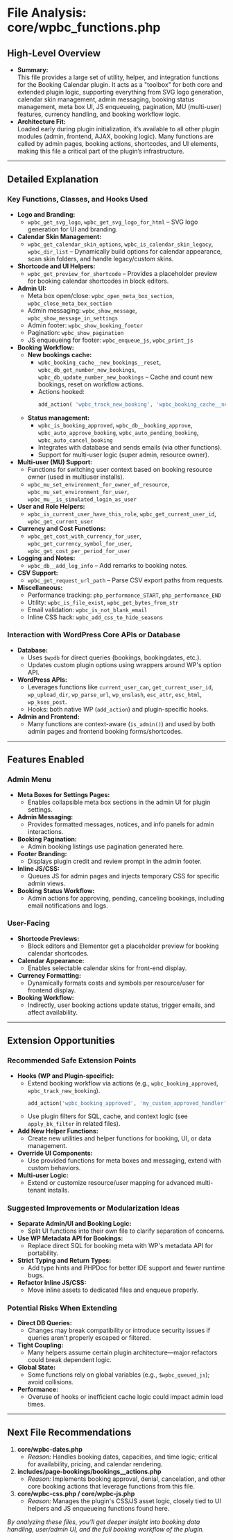 # File Analysis: core/wpbc_functions.php

## High-Level Overview

- **Summary:**  
  This file provides a large set of utility, helper, and integration functions for the Booking Calendar plugin. It acts as a "toolbox" for both core and extended plugin logic, supporting everything from SVG logo generation, calendar skin management, admin messaging, booking status management, meta box UI, JS enqueueing, pagination, MU (multi-user) features, currency handling, and booking workflow logic.
- **Architecture Fit:**  
  Loaded early during plugin initialization, it’s available to all other plugin modules (admin, frontend, AJAX, booking logic). Many functions are called by admin pages, booking actions, shortcodes, and UI elements, making this file a critical part of the plugin’s infrastructure.

---

## Detailed Explanation

### Key Functions, Classes, and Hooks Used

- **Logo and Branding:**
  - `wpbc_get_svg_logo`, `wpbc_get_svg_logo_for_html` – SVG logo generation for UI and branding.
- **Calendar Skin Management:**
  - `wpbc_get_calendar_skin_options`, `wpbc_is_calendar_skin_legacy`, `wpbc_dir_list` – Dynamically build options for calendar appearance, scan skin folders, and handle legacy/custom skins.
- **Shortcode and UI Helpers:**
  - `wpbc_get_preview_for_shortcode` – Provides a placeholder preview for booking calendar shortcodes in block editors.
- **Admin UI:**
  - Meta box open/close: `wpbc_open_meta_box_section`, `wpbc_close_meta_box_section`
  - Admin messaging: `wpbc_show_message`, `wpbc_show_message_in_settings`
  - Admin footer: `wpbc_show_booking_footer`
  - Pagination: `wpbc_show_pagination`
  - JS enqueueing for footer: `wpbc_enqueue_js`, `wpbc_print_js`
- **Booking Workflow:**
  - **New bookings cache:**  
    - `wpbc_booking_cache__new_bookings__reset`, `wpbc_db_get_number_new_bookings`, `wpbc_db_update_number_new_bookings` – Cache and count new bookings, reset on workflow actions.
    - Actions hooked:  
      ```php
      add_action( 'wpbc_track_new_booking', 'wpbc_booking_cache__new_bookings__reset' );
      ```
  - **Status management:**  
    - `wpbc_is_booking_approved`, `wpbc_db__booking_approve`, `wpbc_auto_approve_booking`, `wpbc_auto_pending_booking`, `wpbc_auto_cancel_booking`
    - Integrates with database and sends emails (via other functions).
    - Support for multi-user logic (super admin, resource owner).
- **Multi-user (MU) Support:**
  - Functions for switching user context based on booking resource owner (used in multiuser installs).
  - `wpbc_mu_set_environment_for_owner_of_resource`, `wpbc_mu_set_environment_for_user`, `wpbc_mu__is_simulated_login_as_user`
- **User and Role Helpers:**
  - `wpbc_is_current_user_have_this_role`, `wpbc_get_current_user_id`, `wpbc_get_current_user`
- **Currency and Cost Functions:**
  - `wpbc_get_cost_with_currency_for_user`, `wpbc_get_currency_symbol_for_user`, `wpbc_get_cost_per_period_for_user`
- **Logging and Notes:**
  - `wpbc_db__add_log_info` – Add remarks to booking notes.
- **CSV Support:**  
  - `wpbc_get_request_url_path` – Parse CSV export paths from requests.
- **Miscellaneous:**
  - Performance tracking: `php_performance_START`, `php_performance_END`
  - Utility: `wpbc_is_file_exist`, `wpbc_get_bytes_from_str`
  - Email validation: `wpbc_is_not_blank_email`
  - Inline CSS hack: `wpbc_add_css_to_hide_seasons`

### Interaction with WordPress Core APIs or Database

- **Database:**
  - Uses `$wpdb` for direct queries (bookings, bookingdates, etc.).
  - Updates custom plugin options using wrappers around WP's option API.
- **WordPress APIs:**
  - Leverages functions like `current_user_can`, `get_current_user_id`, `wp_upload_dir`, `wp_parse_url`, `wp_unslash`, `esc_attr`, `esc_html`, `wp_kses_post`.
  - Hooks: both native WP (`add_action`) and plugin-specific hooks.
- **Admin and Frontend:**
  - Many functions are context-aware (`is_admin()`) and used by both admin pages and frontend booking forms/shortcodes.

---

## Features Enabled

### Admin Menu

- **Meta Boxes for Settings Pages:**
  - Enables collapsible meta box sections in the admin UI for plugin settings.
- **Admin Messaging:**
  - Provides formatted messages, notices, and info panels for admin interactions.
- **Booking Pagination:**
  - Admin booking listings use pagination generated here.
- **Footer Branding:**
  - Displays plugin credit and review prompt in the admin footer.
- **Inline JS/CSS:**
  - Queues JS for admin pages and injects temporary CSS for specific admin views.
- **Booking Status Workflow:**
  - Admin actions for approving, pending, canceling bookings, including email notifications and logs.

### User-Facing

- **Shortcode Previews:**
  - Block editors and Elementor get a placeholder preview for booking calendar shortcodes.
- **Calendar Appearance:**
  - Enables selectable calendar skins for front-end display.
- **Currency Formatting:**
  - Dynamically formats costs and symbols per resource/user for frontend display.
- **Booking Workflow:**
  - Indirectly, user booking actions update status, trigger emails, and affect availability.

---

## Extension Opportunities

### Recommended Safe Extension Points

- **Hooks (WP and Plugin-specific):**
  - Extend booking workflow via actions (e.g., `wpbc_booking_approved`, `wpbc_track_new_booking`).
    ```php
    add_action('wpbc_booking_approved', 'my_custom_approved_handler', 10, 2);
    ```
  - Use plugin filters for SQL, cache, and context logic (see `apply_bk_filter` in related files).
- **Add New Helper Functions:**
  - Create new utilities and helper functions for booking, UI, or data management.
- **Override UI Components:**
  - Use provided functions for meta boxes and messaging, extend with custom behaviors.
- **Multi-user Logic:**
  - Extend or customize resource/user mapping for advanced multi-tenant installs.

### Suggested Improvements or Modularization Ideas

- **Separate Admin/UI and Booking Logic:**
  - Split UI functions into their own file to clarify separation of concerns.
- **Use WP Metadata API for Bookings:**
  - Replace direct SQL for booking meta with WP's metadata API for portability.
- **Strict Typing and Return Types:**
  - Add type hints and PHPDoc for better IDE support and fewer runtime bugs.
- **Refactor Inline JS/CSS:**
  - Move inline assets to dedicated files and enqueue properly.

### Potential Risks When Extending

- **Direct DB Queries:**
  - Changes may break compatibility or introduce security issues if queries aren't properly escaped or filtered.
- **Tight Coupling:**
  - Many helpers assume certain plugin architecture—major refactors could break dependent logic.
- **Global State:**
  - Some functions rely on global variables (e.g., `$wpbc_queued_js`); avoid collisions.
- **Performance:**
  - Overuse of hooks or inefficient cache logic could impact admin load times.

---

## Next File Recommendations

1. **core/wpbc-dates.php**  
   - *Reason:* Handles booking dates, capacities, and time logic; critical for availability, pricing, and calendar rendering.
2. **includes/page-bookings/bookings__actions.php**  
   - *Reason:* Implements booking approval, denial, cancelation, and other core booking actions that leverage functions from this file.
3. **core/wpbc-css.php / core/wpbc-js.php**  
   - *Reason:* Manages the plugin's CSS/JS asset logic, closely tied to UI helpers and JS enqueueing functions found here.

*By analyzing these files, you’ll get deeper insight into booking data handling, user/admin UI, and the full booking workflow of the plugin.*